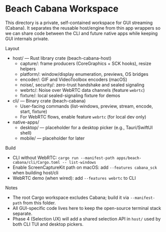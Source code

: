 # Beach Cabana Workspace

This directory is a private, self-contained workspace for GUI streaming (Cabana).
It separates the reusable host/engine from thin app wrappers so we can share
code between the CLI and future native apps while keeping GUI internals private.

Layout
- host/ — Rust library crate (beach-cabana-host)
  - capture/: frame producers (CoreGraphics + SCK hooks), resize helpers
  - platform/: window/display enumeration, previews, OS bridges
  - encoder/: GIF and VideoToolbox encoders (macOS)
  - noise/, security/: zero-trust handshake and sealed signaling
  - webrtc/: Noise over WebRTC data channels (feature `webrtc`)
  - fixture/: local sealed-signaling fixture for demos
- cli/ — Binary crate (beach-cabana)
  - User-facing commands (list-windows, preview, stream, encode, start, fixture)
  - For WebRTC flows, enable feature `webrtc` (for local dev only)
- native-apps/
  - desktop/ — placeholder for a desktop picker (e.g., Tauri/SwiftUI shell)
  - mobile/ — placeholder for later

Build
- CLI without WebRTC: `cargo run --manifest-path apps/beach-cabana/cli/Cargo.toml -- list-windows`
- Enable ScreenCaptureKit path on macOS: add `--features cabana_sck` when building host/cli
- WebRTC demo (when wired): add `--features webrtc` to CLI

Notes
- The root Cargo workspace excludes Cabana; build it via `--manifest-path` from this folder.
- All GUI-specific code lives here to keep the open-source terminal stack separate.
- Phase 4 (Selection UX) will add a shared selection API in `host/` used by both CLI TUI and desktop pickers.

